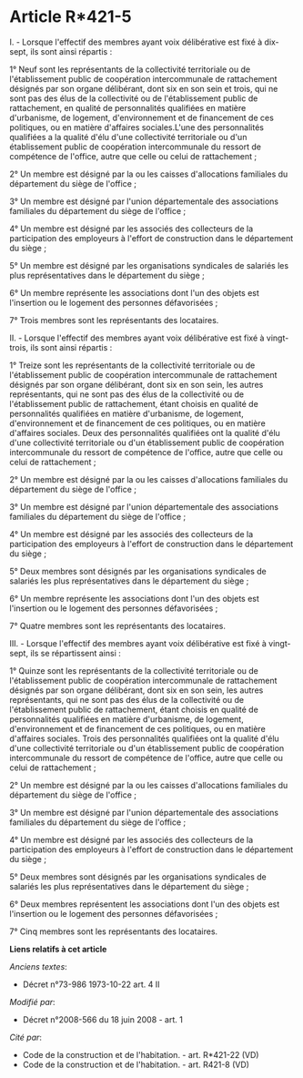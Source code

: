 # Article R*421-5

I. - Lorsque l'effectif des membres ayant voix délibérative est fixé à dix-sept, ils sont ainsi répartis : 

1° Neuf sont les représentants de la collectivité territoriale ou de l'établissement public de coopération intercommunale de
rattachement désignés par son organe délibérant, dont six en son sein et trois, qui ne sont pas des élus de la collectivité
ou de l'établissement public de rattachement, en qualité de personnalités qualifiées en matière d'urbanisme, de logement,
d'environnement et de financement de ces politiques, ou en matière d'affaires sociales.L'une des personnalités qualifiées a
la qualité d'élu d'une collectivité territoriale ou d'un établissement public de coopération intercommunale du ressort de
compétence de l'office, autre que celle ou celui de rattachement ; 

2° Un membre est désigné par la ou les caisses d'allocations familiales du département du siège de l'office ; 

3° Un membre est désigné par l'union départementale des associations familiales du département du siège de l'office ; 

4° Un membre est désigné par les associés des collecteurs de la participation des employeurs à l'effort de construction dans
le département du siège ; 

5° Un membre est désigné par les organisations syndicales de salariés les plus représentatives dans le département du
siège ; 

6° Un membre représente les associations dont l'un des objets est l'insertion ou le logement des personnes défavorisées ; 

7° Trois membres sont les représentants des locataires. 

II. - Lorsque l'effectif des membres ayant voix délibérative est fixé à vingt-trois, ils sont ainsi répartis : 

1° Treize sont les représentants de la collectivité territoriale ou de l'établissement public de coopération intercommunale
de rattachement désignés par son organe délibérant, dont six en son sein, les autres représentants, qui ne sont pas des élus
de la collectivité ou de l'établissement public de rattachement, étant choisis en qualité de personnalités qualifiées en
matière d'urbanisme, de logement, d'environnement et de financement de ces politiques, ou en matière d'affaires sociales.
Deux des personnalités qualifiées ont la qualité d'élu d'une collectivité territoriale ou d'un établissement public de
coopération intercommunale du ressort de compétence de l'office, autre que celle ou celui de rattachement ; 

2° Un membre est désigné par la ou les caisses d'allocations familiales du département du siège de l'office ; 

3° Un membre est désigné par l'union départementale des associations familiales du département du siège de l'office ; 

4° Un membre est désigné par les associés des collecteurs de la participation des employeurs à l'effort de construction dans
le département du siège ; 

5° Deux membres sont désignés par les organisations syndicales de salariés les plus représentatives dans le département du
siège ; 

6° Un membre représente les associations dont l'un des objets est l'insertion ou le logement des personnes défavorisées ; 

7° Quatre membres sont les représentants des locataires. 

III. - Lorsque l'effectif des membres ayant voix délibérative est fixé à vingt-sept, ils se répartissent ainsi : 

1° Quinze sont les représentants de la collectivité territoriale ou de l'établissement public de coopération intercommunale
de rattachement désignés par son organe délibérant, dont six en son sein, les autres représentants, qui ne sont pas des élus
de la collectivité ou de l'établissement public de rattachement, étant choisis en qualité de personnalités qualifiées en
matière d'urbanisme, de logement, d'environnement et de financement de ces politiques, ou en matière d'affaires sociales.
Trois des personnalités qualifiées ont la qualité d'élu d'une collectivité territoriale ou d'un établissement public de
coopération intercommunale du ressort de compétence de l'office, autre que celle ou celui de rattachement ; 

2° Un membre est désigné par la ou les caisses d'allocations familiales du département du siège de l'office ; 

3° Un membre est désigné par l'union départementale des associations familiales du département du siège de l'office ; 

4° Un membre est désigné par les associés des collecteurs de la participation des employeurs à l'effort de construction dans
le département du siège ; 

5° Deux membres sont désignés par les organisations syndicales de salariés les plus représentatives dans le département du
siège ; 

6° Deux membres représentent les associations dont l'un des objets est l'insertion ou le logement des personnes
défavorisées ; 

7° Cinq membres sont les représentants des locataires.

**Liens relatifs à cet article**

_Anciens textes_:

  - Décret n°73-986 1973-10-22 art. 4 II

_Modifié par_:

  - Décret n°2008-566 du 18 juin 2008 - art. 1

_Cité par_:

  - Code de la construction et de l'habitation. - art. R*421-22 (VD)
  - Code de la construction et de l'habitation. - art. R421-8 (VD)
